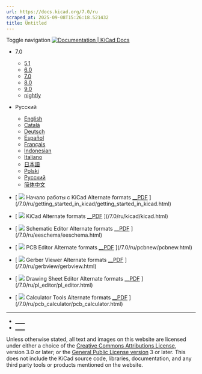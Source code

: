 ```yaml
---
url: https://docs.kicad.org/7.0/ru
scraped_at: 2025-09-08T15:26:18.521432
title: Untitled
---
```


Toggle navigation [ ![Documentation | KiCad](/img/kicad_logo_small.png) Docs ](/)

  * 7.0 
    * [ 5.1 ](/5.1)
    * [ 6.0 ](/6.0)
    * [ 7.0 ](/7.0)
    * [ 8.0 ](/8.0)
    * [ 9.0 ](/9.0)
    * [ nightly ](/master)
  * Русский 
    * [ English ](/7.0/en)
    * [ Català ](/7.0/ca)
    * [ Deutsch ](/7.0/de)
    * [ Español ](/7.0/es)
    * [ Français ](/7.0/fr)
    * [ Indonesian ](/7.0/id)
    * [ Italiano ](/7.0/it)
    * [ 日本語 ](/7.0/ja)
    * [ Polski ](/7.0/pl)
    * [ Русский ](/7.0/ru)
    * [ 简体中文 ](/7.0/zh)

  * [ ![](/img/guide-icons/placeholder.png) Начало работы с KiCad Alternate formats [__PDF](/7.0/ru/getting_started_in_kicad/getting_started_in_kicad.pdf) ](/7.0/ru/getting_started_in_kicad/getting_started_in_kicad.html)
  * [ ![](/img/guide-icons/kicad.png) KiCad Alternate formats [__PDF](/7.0/ru/kicad/kicad.pdf) ](/7.0/ru/kicad/kicad.html)
  * [ ![](/img/guide-icons/eeschema.png) Schematic Editor Alternate formats [__PDF](/7.0/ru/eeschema/eeschema.pdf) ](/7.0/ru/eeschema/eeschema.html)
  * [ ![](/img/guide-icons/pcbnew.png) PCB Editor Alternate formats [__PDF](/7.0/ru/pcbnew/pcbnew.pdf) ](/7.0/ru/pcbnew/pcbnew.html)
  * [ ![](/img/guide-icons/gerbview.png) Gerber Viewer Alternate formats [__PDF](/7.0/ru/gerbview/gerbview.pdf) ](/7.0/ru/gerbview/gerbview.html)
  * [ ![](/img/guide-icons/pl_editor.png) Drawing Sheet Editor Alternate formats [__PDF](/7.0/ru/pl_editor/pl_editor.pdf) ](/7.0/ru/pl_editor/pl_editor.html)
  * [ ![](/img/guide-icons/pcb_calculator.png) Calculator Tools Alternate formats [__PDF](/7.0/ru/pcb_calculator/pcb_calculator.pdf) ](/7.0/ru/pcb_calculator/pcb_calculator.html)

* * *

  * [ ____ ](https://forum.kicad.info/)
  * [ ____ ](https://gitlab.com/kicad)

Unless otherwise stated, all text and images on this website are licensed
under either a choice of the [Creative Commons Attributions
License](/about/licenses/#_creative_commons_attribution_3_0_unported), version
3.0 or later; or the [General Public License
version](/about/licenses/#_gnu_general_public_license_v3) 3 or later. This
does not include the KiCad source code, libraries, documentation, and any
third party tools or products mentioned on the website.

